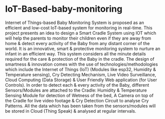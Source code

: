 # IoT-Based-baby-monitoring

 Internet of Things-based Baby Monitoring System is proposed as an efficient and low-cost IoT-based system for monitoring in real-time. This project presents an idea to design a Smart Cradle System using IOT which will help the parents to monitor their children even if they are away from home & detect every activity of the Baby from any distant corner of the world. It is an innovative, smart & protective monitoring system to nurture an infant in an efficient way. This system considers all the minute details required for the care & protection of the Baby in the cradle. The design of smartness & innovation comes with the use of technologies/methodologies which include the Internet of Things (IoT) (Modules like esp32, Humidity & Temperature sensing), Cry Detecting Mechanism, Live Video Surveillance, Cloud Computing (Data Storage) & User Friendly Web application (for User Controls). In order to detect each & every activity of the Baby, different Sensors/Modules are attached to the Cradle: Humidity & Temperature Sensing Module for detection of Wetness of the bed, A Camera on top of the Cradle for live video footage & Cry Detection Circuit to analyse Cry Patterns. All the data which has been taken from the sensors/modules will be stored in Cloud (Thing Speak) & analysed at regular intervals.


